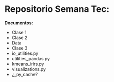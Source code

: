 # Repositorio Semana Tec:

**Documentos:**
- Clase 1
- Clase 2
- Data
- Clase 3
- io_utilities.py
- utilities_pandas.py
- kmeans_irirs.py
- visualizations.py
- ¿_py_cache?
